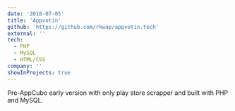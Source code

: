 ```yaml
---
date: '2018-07-05'
title: 'Appvotin'
github: 'https://github.com/rkwap/appvotin.tech'
external: ''
tech:
  - PHP
  - MySQL
  - HTML/CSS
company: ''
showInProjects: true
---
```


Pre-AppCubo early version with only play store scrapper and built with PHP and MySQL.
